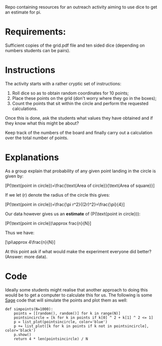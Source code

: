Repo containing resources for an outreach activity aiming to use dice to get an estimate for pi.

# Requirements:

Sufficient copies of the grid.pdf file and ten sided dice (depending on numbers students can be pairs).

# Instructions

The activity starts with a rather cryptic set of instructions:

1. Roll dice so as to obtain random coordinates for 10 points;
2. Place these points on the grid (don't worry where they go in the boxes);
3. Count the points that sit within the circle and perform the requested calculations.

Once this is done, ask the students what values they have obtained and if they know what this might be about?

Keep track of the numbers of the board and finally carry out a calculation over the total number of points.

# Explanations

As a group explain that probability of any given point landing in the circle is given by:

\[P(\text{point in circle})=\frac{\text{Area of circle}}{\text{Area of square}}\]

If we let \(r\) denote the radius of the circle this gives:

\[P(\text{point in circle})=\frac{\pi r^2}{(2r)^2}=\frac{\pi}{4}\]

Our data however gives us an **estimate** of \(P(\text{point in circle})\):

\[P(\text{point in circle})\approx frac{n}{N}\]

Thus we have:

\[\pi\approx 4\frac{n}{N}\]

At this point ask if what would make the experiment everyone did better? (Answer: more data).

# Code

Ideally some students might realise that another approach to doing this would be to get a computer to calculate this for us.
The following is some [Sage](http://sagemath.org/) code that will simulate the points and plot them as well:

    def simpoints(N=1000):
        points = [[random(), random()] for k in range(N)]
        pointsincircle = [k for k in points if k[0] ^ 2 + k[1] ^ 2 <= 1]
        p = list_plot(pointsincircle, color='blue')
        p += list_plot([k for k in points if k not in pointsincircle], color='black')
        p.show()
        return 4 * len(pointsincircle) / N
